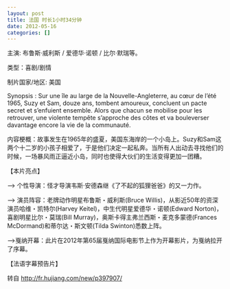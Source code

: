 ```yaml
---
layout: post
title: 法国 时长1小时34分钟
date: 2012-05-16
categories: []  
---
```


主演: 布鲁斯·威利斯 / 爱德华·诺顿 / 比尔·默瑞等。

类型：喜剧/剧情

制片国家/地区: 美国

Synopsis : Sur une île au large de la Nouvelle-Angleterre, au cœur de l’été 1965, Suzy et Sam, douze ans, tombent amoureux, concluent un pacte secret et s’enfuient ensemble. Alors que chacun se mobilise pour les retrouver, une violente tempête s’approche des côtes et va bouleverser davantage encore la vie de la communauté.

内容梗概：故事发生在1965年的盛夏，美国东海岸的一个小岛上。Suzy和Sam这两个十二岁的小孩子相爱了，于是他们决定一起私奔。当所有人出动去寻找他们的时候，一场暴风雨正逼近小岛，同时也使得大伙们的生活变得更加一团糟。

【本片亮点】

——> 个性导演：怪才导演韦斯·安德森继《了不起的狐狸爸爸》的又一力作。

——> 演员阵容：老牌动作明星布鲁斯・威利斯(Bruce Willis)，从影近50年的资深演员哈维・凯特尔(Harvey Keitel)，中生代明星爱德华・诺顿(Edward Norton)，喜剧明星比尔・莫瑞(Bill Murray)，奥斯卡得主弗兰西斯・麦克多蒙德(Frances McDormand)和蒂尔达・斯文顿(Tilda Swinton)悉数上阵。

——>戛纳开幕：此片在2012年第65届戛纳国际电影节上作为开幕影片，为戛纳拉开了序幕。

【法语字幕预告片】

转自 http://fr.hujiang.com/new/p397907/

